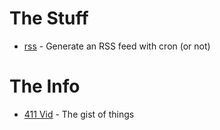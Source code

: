 # The Stuff

* [rss](rss/) - Generate an RSS feed with cron (or not)

# The Info

* [411 Vid](https://www.youtube.com/watch?v=PfLI1MV-ZVE) - The gist of things